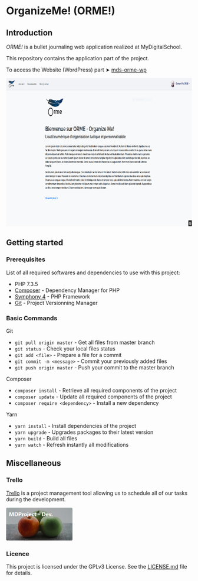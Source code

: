 # OrganizeMe! (ORME!)

## Introduction
*ORME!* is a bullet journaling web application realized at MyDigitalSchool.

This repository contains the application part of the project.

To access the Website (WordPress) part ➤ [mds-orme-wp](https://github.com/Natsu235/mds-orme-wp)

<kbd><img width="840" height="401" src="assets/img/homepage.png" /></kbd>

## Getting started

### Prerequisites
List of all required softwares and dependencies to use with this project:
* PHP 7.3.5
* [Composer](https://getcomposer.org/) - Dependency Manager for PHP
* [Symphony 4](https://symfony.com/) - PHP Framework
* [Git](https://symfony.com/) - Project Versionning Manager

### Basic Commands
Git
* ```git pull origin master``` - Get all files from master branch
* ```git status``` - Check your local files status
* ```git add <file>``` - Prepare a file for a commit
* ```git commit -m <message>``` - Commit your previously added files
* ```git push origin master``` - Push your commit to the master branch

Composer
* ```composer install``` - Retrieve all required components of the project
* ```composer update``` - Update all required components of the project
* ```composer require <dependency>``` - Install a new dependency

Yarn
* ```yarn install``` - Install dependencies of the project
* ```yarn upgrade``` - Upgrades packages to their latest version
* ```yarn build``` - Build all files
* ```yarn watch``` - Refresh instantly all modifications

## Miscellaneous

### Trello
[Trello](https://trello.com/) is a project management tool allowing us to schedule all of our tasks during the development.

<a href="https://trello.com/b/noJXXiYo/mdproject-dev" target="_blank"><img width="180" height="89" src="assets/img/trello-thumb.png" /></a>

### Licence
This project is licensed under the GPLv3 License. See the [LICENSE.md](LICENSE.md) file for details.
